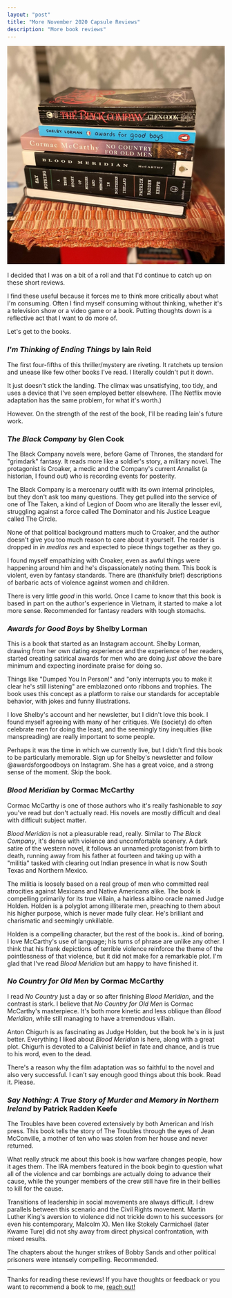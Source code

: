 ```yaml
---
layout: "post"
title: "More November 2020 Capsule Reviews"
description: "More book reviews"
---
```


![A stack of books I've read recently](/uploads/recent_reads_nov_2020_2.jpeg)

I decided that I was on a bit of a roll and that I'd continue to catch up on these short reviews.

I find these useful because it forces me to think more critically about what I'm consuming. Often I find myself consuming without thinking, whether it's a television show or a video game or a book. Putting thoughts down is a reflective act that I want to do more of.

Let's get to the books.

### *I'm Thinking of Ending Things* by Iain Reid

The first four-fifths of this thriller/mystery are riveting. It ratchets up tension and unease like few other books I've read. I literally couldn't put it down.

It just doesn't stick the landing. The climax was unsatisfying, too tidy, and uses a device that I've seen employed better elsewhere. (The Netflix movie adaptation has the same problem, for what it's worth.) 

However. On the strength of the rest of the book, I'll be reading Iain's future work.

### *The Black Company* by Glen Cook

The Black Company novels were, before Game of Thrones, the standard for "grimdark" fantasy. It reads more like a soldier's story, a military novel. The protagonist is Croaker, a medic and the Company's current Annalist (a historian, I found out) who is recording events for posterity.

The Black Company is a mercenary outfit with its own internal principles, but they don't ask too many questions. They get pulled into the service of one of The Taken, a kind of Legion of Doom who are literally the lesser evil, struggling against a force called The Dominator and his Justice League called The Circle.

None of that political background matters much to Croaker, and the author doesn't give you too much reason to care about it yourself. The reader is dropped in *in medias res* and expected to piece things together as they go.

I found myself empathizing with Croaker, even as awful things were happening around him and he's dispassionately noting them. This book is violent, even by fantasy standards. There are (thankfully brief) descriptions of barbaric acts of violence against women and children.

There is very little *good* in this world. Once I came to know that this book is based in part on the author's experience in Vietnam, it started to make a lot more sense. Recommended for fantasy readers with tough stomachs.

### *Awards for Good Boys* by Shelby Lorman

This is a book that started as an Instagram account. Shelby Lorman, drawing from her own dating experience and the experience of her readers, started creating satirical awards for men who are doing *just above* the bare minimum and expecting inordinate praise for doing so. 

Things like "Dumped You In Person!" and "only interrupts you to make it clear he's still listening" are emblazoned onto ribbons and trophies. The book uses this concept as a platform to raise our standards for acceptable behavior, with jokes and funny illustrations.

I love Shelby's account and her newsletter, but I didn't love this book. I found myself agreeing with many of her critiques. We (society) do often celebrate men for doing the least, and the seemingly tiny inequities (like manspreading) are really important to some people.

Perhaps it was the time in which we currently live, but I didn't find this book to be particularly memorable. Sign up for Shelby's newsletter and follow @awardsforgoodboys on Instagram. She has a great voice, and a strong sense of the moment. Skip the book.

### *Blood Meridian* by Cormac McCarthy

Cormac McCarthy is one of those authors who it's really fashionable to *say* you've read but don't actually read. His novels are mostly difficult and deal with difficult subject matter.

*Blood Meridian* is not a pleasurable read, really. Similar to *The Black Company*, it's dense with violence and uncomfortable scenery. A dark satire of the western novel, it follows an unnamed protagonist from birth to death, running away from his father at fourteen and taking up with a "militia" tasked with clearing out Indian presence in what is now South Texas and Northern Mexico. 

The militia is loosely based on a real group of men who committed real atrocities against Mexicans and Native Americans alike. The book is compelling primarily for its true villain, a hairless albino oracle named Judge Holden. Holden is a polyglot among illiterate men, preaching to them about his higher purpose, which is never made fully clear. He's brilliant and charismatic and seemingly unkillable.

Holden is a compelling character, but the rest of the book is...kind of boring. I love McCarthy's use of language; his turns of phrase are unlike any other. I think that his frank depictions of terrible violence reinforce the theme of the pointlessness of that violence, but it did not make for a remarkable plot. I'm glad that I've read *Blood Meridian* but am happy to have finished it.

### *No Country for Old Men* by Cormac McCarthy

I read *No Country* just a day or so after finishing *Blood Meridian*, and the contrast is stark. I believe that *No Country for Old Men* is Cormac McCarthy's masterpiece. It's both more kinetic and less oblique than *Blood Meridian*, while still managing to have a tremendous villain.

Anton Chigurh is as fascinating as Judge Holden, but the book he's in is just better. Everything I liked about *Blood Meridian* is here, along with a great plot. Chigurh is devoted to a Calvinist belief in fate and chance, and is true to his word, even to the dead.

There's a reason why the film adaptation was so faithful to the novel and also very successful. I can't say enough good things about this book. Read it. Please.

### *Say Nothing: A True Story of Murder and Memory in Northern Ireland* by Patrick Radden Keefe

The Troubles have been covered extensively by both American and Irish press. This book tells the story of The Troubles through the eyes of Jean McConville, a mother of ten who was stolen from her house and never returned.

What really struck me about this book is how warfare changes people, how it ages them. The IRA members featured in the book begin to question what all of the violence and car bombings are actually doing to advance their cause, while the younger members of the crew still have fire in their bellies to kill for the cause. 

Transitions of leadership in social movements are always difficult. I drew parallels between this scenario and the Civil Rights movement. Martin Luther King's aversion to violence did not trickle down to his successors (or even his contemporary, Malcolm X). Men like Stokely Carmichael (later Kwame Ture) did not shy away from direct physical confrontation, with mixed results.

The chapters about the hunger strikes of Bobby Sands and other political prisoners were intensely compelling. Recommended.

---
Thanks for reading these reviews! If you have thoughts or feedback or you want to recommend a book to me, [reach out!](/about)